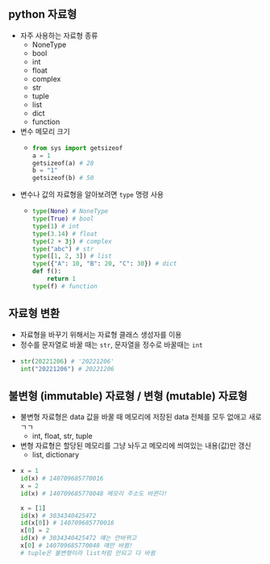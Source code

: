 ## python 자료형
  - 자주 사용하는 자료형 종류
    - NoneType
    - bool
    - int
    - float
    - complex
    - str
    - tuple
    - list
    - dict
    - function
  - 변수 메모리 크기
    - ```py
      from sys import getsizeof
      a = 1
      getsizeof(a) # 28
      b = "1"
      getsizeof(b) # 50
  - 변수나 값의 자료형을 알아보려면 `type` 명령 사용
    - ```py
      type(None) # NoneType
      type(True) # bool
      type(1) # int
      type(3.14) # float
      type(2 + 3j) # complex
      type("abc") # str
      type([1, 2, 3]) # list
      type({"A": 10, "B": 20, "C": 30}) # dict
      def f():
          return 1
      type(f) # function
      
## 자료형 변환
  - 자료형을 바꾸기 위해서는 자료형 클래스 생성자를 이용
  - 정수를 문자열로 바꿀 때는 `str`, 문자열을 정수로 바꿀때는 `int`
  - ```py
    str(20221206) # '20221206'
    int("20221206") # 20221206

## 불변형 (immutable) 자료형 / 변형 (mutable) 자료형
  - 불변형 자료형은 data 값을 바꿀 때 메모리에 저장된 data 전체를 모두 없애고 새로 ㄱㄱ
    - int, float, str, tuple
  - 변형 자료형은 할당된 메모리를 그냥 놔두고 메모리에 씌여있는 내용(값)만 갱신
    - list, dictionary
  - ```py
    x = 1
    id(x) # 140709685770016
    x = 2
    id(x) # 140709685770048 메모리 주소도 바뀐다!
    
    x = [1]
    id(x) # 3034340425472
    id(x[0]) # 140709685770016
    x[0] = 2
    id(x) # 3034340425472 얘는 안바뀌고
    x[0] # 140709685770048 얘만 바뀜!
    # tuple은 불변형이라 list처럼 안되고 다 바뀜
